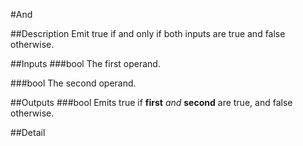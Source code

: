 #And

##Description
Emit true if and only if both inputs are true and false otherwise.

##Inputs
###bool
The first operand.

###bool
The second operand.

##Outputs
###bool
Emits true if **first** _and_ **second** are true, and false otherwise.

##Detail

